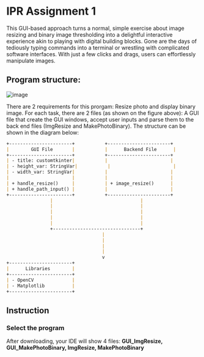 # IPR Assignment 1

This GUI-based approach turns a normal, simple exercise about image resizing and binary image thresholding into a delightful interactive experience akin to playing with digital building blocks. Gone are the days of tediously typing commands into a terminal or wrestling with complicated software interfaces. With just a few clicks and drags, users can effortlessly manipulate images.

## Program structure:
![image](https://github.com/NotAProPilot/IPR_Assignment-1/assets/113848893/b024753e-24dd-4472-a72e-799733aa7f09)

There are 2 requirements for this prorgam: Resize photo and display binary image. For each task, there are 2 files (as shown on the figure above): A GUI file that create the GUI windows, accept user inputs and parse them to the back end files (ImgResize and MakePhotoBinary). The structure can be shown in the diagram below: 
```md
+-----------------------+           +-----------------------+            +-----------------------+
|        GUI File       |           |      Backend File      |            |      Application      |
+-----------------------+           +-----------------------+            +-----------------------+
| - title: customtkinter|           |                       |            |      - app: CTk       |
| - height_var: StringVar|           |                       |            +-----------------------+
| - width_var: StringVar|           |                       |
|                       |           |                       |
| + handle_resize()     |           | + image_resize()      |
| + handle_path_input() |           |                       |
+-----------------------+           +-----------------------+
                |                                |
                |                                |
                |                                |
                |                                |
                |                                |
                +--------------------------------+
                                   |
                                   |
                                   |
                                   |
                                   v
+-----------------------+
|      Libraries        |
+-----------------------+
| - OpenCV              |
| - Matplotlib          |
+-----------------------+
```
## Instruction
### Select the program
After downloading, your IDE will show 4 files: **GUI_ImgResize, GUI_MakePhotoBinary, ImgResize, MakePhotoBinary** 


